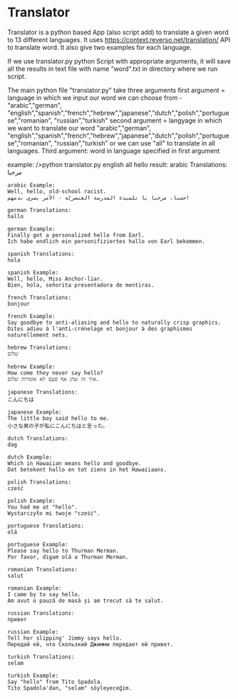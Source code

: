 # Translator

Translator is a python based App (also script add) to translate a given word to 13 different languages.
It uses https://context.reverso.net/translation/ API to translate word.
It also give two examples for each language.

If we use translator.py python  Script with appropriate arguments, it will save all the results in text file with name "word".txt in 
directory where we run script.

The main python file "translator.py" take three arguments 
first argument = language in which we input our word
    we can choose from -
    "arabic","german", "english","spanish","french","hebrew","japanese","dutch","polish","portuguese","romanian", "russian","turkish"
second argument = langyage in which we want to translate our word
     "arabic","german", "english","spanish","french","hebrew","japanese","dutch","polish","portuguese","romanian", "russian","turkish"
     or we can use "all" to translate in all languages.
Third argument: word in language specified in first argument

example:
    />python translator.py english all hello
    result:
    arabic Translations:
    مرحبا

    arabic Example:
    Well, hello, old-school racist.
    حسنا، مرحبا يا تلميذة المدرسة العنصريّة - الأمر يسري بدمهم!

    german Translations:
    hallo

    german Example:
    Finally got a personalized hello from Earl.
    Ich habe endlich ein personifiziertes hallo von Earl bekommen.

    spanish Translations:
    hola

    spanish Example:
    Well, hello, Miss Anchor-liar.
    Bien, hola, señorita presentadora de mentiras.

    french Translations:
    bonjour

    french Example:
    Say goodbye to anti-aliasing and hello to naturally crisp graphics.
    Dites adieu à l'anti-crénelage et bonjour à des graphismes naturellement nets.

    hebrew Translations:
    שלום

    hebrew Example:
    How come they never say hello?
    איך זה שהן אף פעם לא אומרות שלום.

    japanese Translations:
    こんにちは

    japanese Example:
    The little boy said hello to me.
    小さな男の子が私にこんにちはと言った。

    dutch Translations:
    dag

    dutch Example:
    Which in Hawaiian means hello and goodbye.
    Dat betekent hallo en tot ziens in het Hawaiiaans.

    polish Translations:
    cześć

    polish Example:
    You had me at "hello".
    Wystarczyło mi twoje "cześć".

    portuguese Translations:
    olá

    portuguese Example:
    Please say hello to Thurman Merman.
    Por favor, digam olá a Thurman Merman.

    romanian Translations:
    salut

    romanian Example:
    I came by to say hello.
    Am avut o pauză de masă și am trecut să te salut.

    russian Translations:
    привет

    russian Example:
    Tell her slipping' Jimmy says hello.
    Передай ей, что Скользкий Джимми передает ей привет.

    turkish Translations:
    selam

    turkish Example:
    Say "hello" from Tito Spadola.
    Tito Spadola'dan, "selam" söyleyeceğim.
